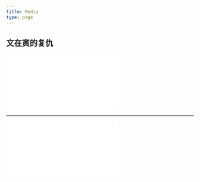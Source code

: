 ```yaml
---
title: Media
type: page
---
```


## 文在寅的复仇

<iframe src="//player.bilibili.com/player.html?aid=374383083&bvid=BV1yZ4y1A7Uz&cid=304695506&page=1&high_quality=1&danmaku=0" scrolling="no" border="0" frameborder="no" framespacing="0" allowfullscreen="true"> </iframe>

<hr>
<iframe src="//player.bilibili.com/player.html?aid=714602948&bvid=BV1XX4y1V7WB&cid=308125567&page=1&high_quality=1&danmaku=0" scrolling="no" border="0" frameborder="no" framespacing="0" allowfullscreen="true"> </iframe>
